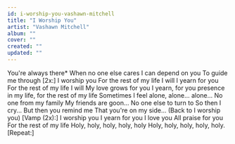 ```yaml
---
id: i-worship-you-vashawn-mitchell
title: "I Worship You"
artist: "Vashawn Mitchell"
album: ""
cover: ""
created: ""
updated: ""
---
```


You're always there*
When no one else cares
I can depend on you
To guide me through
[2x:]
I worship you
For the rest of my life I will
I yearn for you
For the rest of my life I will
My love grows for you
I yearn, for you presence in my life, for the rest of my life
Sometimes I feel alone, alone... alone...
No one from my family
My friends are goon...
No one else to turn to
So then I cry...
But then you remind me
That you're on my side...
(Back to I worship you)
[Vamp (2x):]
I worship you
I yearn for you
I love you
All praise for you
For the rest of my life
Holy, holy, holy, holy, holy
Holy, holy, holy, holy, holy. [Repeat:]
